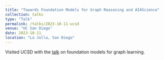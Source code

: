 ```yaml
---
title: "Towards Foundation Models for Graph Reasoning and AI4Science"
collection: talks
type: "Talk"
permalink: /talks/2023-10-11-ucsd
venue: "UC San Diego"
date: 2023-10-11
location: "La Jolla, San Diego"
---
```


Visited UCSD with the [talk](https://tilos.ai/events/towards-foundation-models-for-graph-reasoning-and-ai-4-science/) on foundation models for graph learning. 
